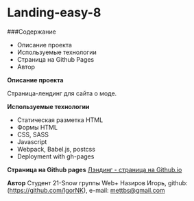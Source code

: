 # Landing-easy-8

###Содержание

- Описание проекта
- Используемые технологии
- Страница на Github Pages
- Автор

**Описание проекта**

Страница-лендинг для сайта о моде.

**Используемые технологии**

- Статическая разметка HTML
- Формы HTML
- CSS, SASS
- Javascript
- Webpack, Babel.js, postcss
- Deployment with gh-pages

**Страница на Github pages**
[Лэндинг - страница на Github.io](https://igornk.github.io/Landing-easy-8/)

**Автор**
Студент 21-Snow группы Web+
Назиров Игорь, github: (https://github.com/IgorNK), e-mail: mettbs@gmail.com
